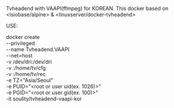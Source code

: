 Tvheadend with VAAPI(ffmpeg) for KOREAN.
This docker based on <lsiobase/alpine> & <linuxserver/docker-tvheadend>

USE:

docker create \
    --privileged \
    --name Tvheadend.VAAPI \
    --net=host \
    -v /dev/dri:/dev/dri \
    -v <Local config dir>:/home/tv/cfg \
    -v <Local recording dir>:/home/tv/rec \
    -e TZ="Asia/Seoul" \
    -e PUID="<root or user uid(ex. 1026)>" \
    -e PGID="<root or user gid(ex. 100)>" \
    -it soulity/tvheadend-vaapi-kor
